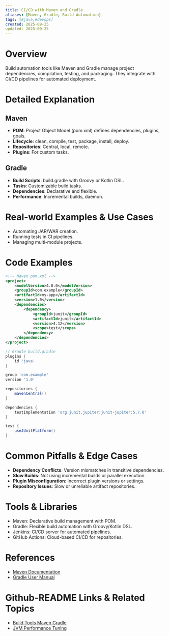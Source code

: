 ```yaml
---
title: CI/CD with Maven and Gradle
aliases: [Maven, Gradle, Build Automation]
tags: [#java,#devops]
created: 2025-09-25
updated: 2025-09-25
---
```


# Overview

Build automation tools like Maven and Gradle manage project dependencies, compilation, testing, and packaging. They integrate with CI/CD pipelines for automated deployment.

# Detailed Explanation

## Maven

- **POM**: Project Object Model (pom.xml) defines dependencies, plugins, goals.
- **Lifecycle**: clean, compile, test, package, install, deploy.
- **Repositories**: Central, local, remote.
- **Plugins**: For custom tasks.

## Gradle

- **Build Scripts**: build.gradle with Groovy or Kotlin DSL.
- **Tasks**: Customizable build tasks.
- **Dependencies**: Declarative and flexible.
- **Performance**: Incremental builds, daemon.

# Real-world Examples & Use Cases

- Automating JAR/WAR creation.
- Running tests in CI pipelines.
- Managing multi-module projects.

# Code Examples

```xml
<!-- Maven pom.xml -->
<project>
    <modelVersion>4.0.0</modelVersion>
    <groupId>com.example</groupId>
    <artifactId>my-app</artifactId>
    <version>1.0</version>
    <dependencies>
        <dependency>
            <groupId>junit</groupId>
            <artifactId>junit</artifactId>
            <version>4.12</version>
            <scope>test</scope>
        </dependency>
    </dependencies>
</project>
```

```gradle
// Gradle build.gradle
plugins {
    id 'java'
}

group 'com.example'
version '1.0'

repositories {
    mavenCentral()
}

dependencies {
    testImplementation 'org.junit.jupiter:junit-jupiter:5.7.0'
}

test {
    useJUnitPlatform()
}
```

# Common Pitfalls & Edge Cases

- **Dependency Conflicts**: Version mismatches in transitive dependencies.
- **Slow Builds**: Not using incremental builds or parallel execution.
- **Plugin Misconfiguration**: Incorrect plugin versions or settings.
- **Repository Issues**: Slow or unreliable artifact repositories.

# Tools & Libraries

- Maven: Declarative build management with POM.
- Gradle: Flexible build automation with Groovy/Kotlin DSL.
- Jenkins: CI/CD server for automated pipelines.
- GitHub Actions: Cloud-based CI/CD for repositories.

# References

- [Maven Documentation](https://maven.apache.org/guides/)
- [Gradle User Manual](https://docs.gradle.org/current/userguide/userguide.html)

# Github-README Links & Related Topics

- [Build Tools Maven Gradle](java/build-tools-maven-gradle/README.md)
- [JVM Performance Tuning](java/jvm-performance-tuning/README.md)